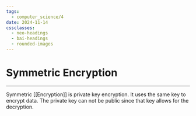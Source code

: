 ```yaml
---
tags:
  - computer_science/4
date: 2024-11-14
cssclasses:
  - neo-headings
  - bai-headings
  - rounded-images
---
```

# Symmetric Encryption
***
Symmetric [[Encryption]] is private key encryption. It uses the same key to encrypt data. The private key can not be public since that key allows for the decryption.